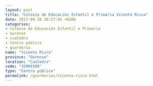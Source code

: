 ```yaml
---
layout: post
title: "Colexio de Educación Infantil e Primaria Vicente Risco"
date: 2017-09-20 20:57:05 +0200
categories:
- Colexio de Educación Infantil e Primaria
- ourense
- cualedro
- Centro público
- guarderia
name: "Vicente Risco"
province: "Ourense"
location: "Cualedro"
code: "32004398"
type: "Centro público"
permalink: /guarderias/vicente-risco.html
---
```

